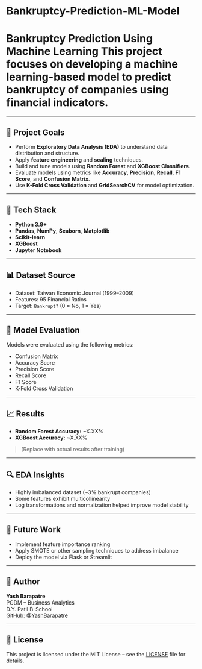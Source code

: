 # Bankruptcy-Prediction-ML-Model
# Bankruptcy Prediction Using Machine Learning  This project focuses on developing a machine learning-based model to predict bankruptcy of companies using financial indicators. 


---

## 🚀 Project Goals

- Perform **Exploratory Data Analysis (EDA)** to understand data distribution and structure.
- Apply **feature engineering** and **scaling** techniques.
- Build and tune models using **Random Forest** and **XGBoost Classifiers**.
- Evaluate models using metrics like **Accuracy**, **Precision**, **Recall**, **F1 Score**, and **Confusion Matrix**.
- Use **K-Fold Cross Validation** and **GridSearchCV** for model optimization.

---

## 🧰 Tech Stack

- **Python 3.9+**
- **Pandas**, **NumPy**, **Seaborn**, **Matplotlib**
- **Scikit-learn**
- **XGBoost**
- **Jupyter Notebook**

---

## 📊 Dataset Source

- Dataset: Taiwan Economic Journal (1999–2009)
- Features: 95 Financial Ratios
- Target: `Bankrupt?` (0 = No, 1 = Yes)

---

## 🧪 Model Evaluation

Models were evaluated using the following metrics:
- Confusion Matrix
- Accuracy Score
- Precision Score
- Recall Score
- F1 Score
- K-Fold Cross Validation

---

## 📈 Results

- **Random Forest Accuracy:** ~X.XX%
- **XGBoost Accuracy:** ~X.XX%
> (Replace with actual results after training)

---

## 🔍 EDA Insights

- Highly imbalanced dataset (~3% bankrupt companies)
- Some features exhibit multicollinearity
- Log transformations and normalization helped improve model stability

---

## 📎 Future Work

- Implement feature importance ranking
- Apply SMOTE or other sampling techniques to address imbalance
- Deploy the model via Flask or Streamlit

---

## 👤 Author

**Yash Barapatre**  
PGDM – Business Analytics  
D.Y. Patil B-School  
GitHub: [@YashBarapatre](https://github.com/YashBarapatre)

---

## 📄 License

This project is licensed under the MIT License – see the [LICENSE](LICENSE) file for details.
